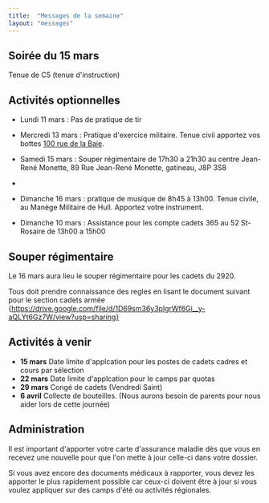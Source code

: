 ```yaml
---
title:  "Messages de la semaine"
layout: "messages"
---
```


## Soirée du 15 mars

Tenue de C5 (tenue d'instruction)

## Activités optionnelles

-  Lundi 11 mars : Pas de pratique de tir

-  Mercredi 13 mars : Pratique d'exercice militaire. Tenue civil apportez vos bottes [100 rue de la Baie](/information/comment-nous-rejoindre/).
 
 - Samedi 15 mars : Souper régimentaire de 17h30 a 21h30 au centre Jean-René Monette, 89 Rue Jean-René Monette, gatineau, J8P 3S8
 -
 - Dimanche 16 mars : pratique de musique de 8h45 à 13h00. Tenue civile, au Manège Militaire de Hull. Apportez votre instrument.

 - Dimanche 10 mars : Assistance pour les compte cadets 365 au 52 St-Rosaire de 13h00 a 15h00


## Souper régimentaire 

Le 16 mars aura lieu le souper régimentaire pour les cadets du 2920.

Tous doit prendre connaissance des regles en lisant le document suivant pour le section cadets armée {https://drive.google.com/file/d/1D69sm36y3plgrWf6Gi__y-aQLYt6Gz7W/view?usp=sharing}

## Activités à venir

- **15 mars** Date limite d'applcation pour les postes de cadets cadres et cours par sélection
- **22 mars** Date limite d'applcation pour le camps par quotas
- **29 mars** Congé de cadets (Vendredi Saint)
- **6 avril** Collecte de bouteilles. (Nous aurons besoin de parents pour nous aider lors de cette journée)

## Administration

Il est important d'apporter votre carte d'assurance maladie dès que vous en recevez une nouvelle pour que l'on mette à jour celle-ci dans votre dossier.

Si vous avez encore des documents médicaux à rapporter, vous devez les apporter le plus rapidement possible car ceux-ci doivent être à jour si vous voulez appliquer sur des camps d'été ou activités régionales.
  
